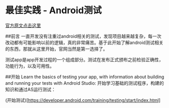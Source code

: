 # 最佳实践 - Android测试

[官方原文点击这里](http://developer.android.com/intl/zh-cn/training/testing/index.html)

##前言
一直开发没有注重过android相关的测试，发现项目越来越复杂，每一次改动都有可能影响以前的逻辑，真的非常痛苦。基于此开始了解android测试相关的东西，那就从这里开始，官网当然是第一选择了。

测试app是app开发过程的一个组成部分。测试在发布正式颁布之前检验正确性，功能行为，以及可用性。


##开始
Learn the basics of testing your app, with information about building and running your tests with Android Studio:
开始学习基础的测试程序，构建的知识和通过AS运行测试：

(开始测试)[https://developer.android.com/training/testing/start/index.html]


